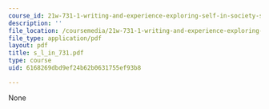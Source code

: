 ```yaml
---
course_id: 21w-731-1-writing-and-experience-exploring-self-in-society-spring-2004
description: ''
file_location: /coursemedia/21w-731-1-writing-and-experience-exploring-self-in-society-spring-2004/6168269dbd9ef24b62b0631755ef93b8_s_l_in_731.pdf
file_type: application/pdf
layout: pdf
title: s_l_in_731.pdf
type: course
uid: 6168269dbd9ef24b62b0631755ef93b8

---
```

None